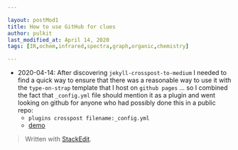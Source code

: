 ```yaml
---

layout: postMod1
title: How to use GitHub for clues
author: pulkit
last_modified_at: April 14, 2020
tags: [IR,ochem,infrared,spectra,graph,organic,chemistry]

---
```


* 2020-04-14: After discovering `jekyll-crosspost-to-medium` I needed to find a quick way to ensure that there was a reasonable way to use it with the `type-on-strap` template that I host on `github pages` ... so I combined the fact that `_config.yml` file should mention it as a plugin and went looking on github for anyone who had possibly done this in a public repo:
    * `plugins crosspost filename:_config.yml`
    * [demo](https://github.com/search?q=plugins+crosspost+filename%3A_config.yml&type=Code)


> Written with [StackEdit](https://stackedit.io/).
<!--stackedit_data:
eyJoaXN0b3J5IjpbLTg0MTAzMDkwXX0=
-->